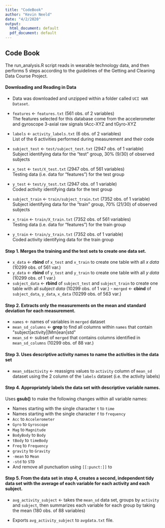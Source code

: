 ```yaml
---
title: "CodeBook"
author: "Kevin Neeld"
date: "4/2/2020"
output:
  html_document: default
  pdf_document: default
---
```


## Code Book

The run_analysis.R script reads in wearable technology data, and then performs 5 steps according to the guidelines of the Getting and Cleaning Data Course Project.   

#### Downloading and Reading in Data

- Data was downloaded and unzipped within a folder called `UCI HAR Dataset`.  

- `features` <- `features.txt` (561 obs. of 2 variables)  
	The features selected for this database come from the accelerometer and gyroscope 3-axial raw signals tAcc-XYZ and tGyro-XYZ

- `labels` <- `activity_labels.txt` (6 obs. of 2 variables)  
	List of the 6 activities performed during measurement and their code
 
- `subject_test` <- `test/subject_test.txt` (2947 obs. of 1 variable)  
	Subject identifying data for the “test” group, 30% (9/30) of observed subjects
- `x_test` <- `test/X_test.txt` (2947 obs. of 561 variables)  
	Testing data (i.e. data for “features”) for the test group
- `y_test` <- `test/y_test.txt` (2947 obs. of 1 variable)  
	Coded activity identifying data for the test group
- `subject_train` <- `train/subject_train.txt` (7352 obs. of 1 variable)  
	Subject identifying data for the “train” group, 70% (21/30) of observed subjects
- `x_train` <- `train/X_train.txt` (7352 obs. of 561 variables)  
	Testing data (i.e. data for “features”) for the train group
- `y_train` <- `train/y_train.txt` (7352 obs. of 1 variable)  
	Coded activity identifying data for the train group

#### Step 1. Merges the training and the test sets to create one data set.

- `x_data` <- **rbind** of `x_test` and `x_train` to create one table with all *x data* (10299 obs. of 561 var.)  
- `y_data` <- **rbind** of `y_test` and `y_train` to create one table with all *y data* (10299 obs. of 1 var.)  
- `subject_data` <- **rbind** of `subject_test` and `subject_train` to create one table with all *subject data* (10299 obs. of 1 var.)  - `merged` <- **cbind** of `subject_data`, `y_data`, `x_data` (10299 obs. of 563 var.)  

#### Step 2. Extracts only the measurements on the mean and standard deviation for each measurement. 

- `names` <- names of variables in `merged` dataset  
- `mean_sd_columns` <- **grep** to find all columns within `names` that contain "subject|activity|[Mm]ean|std"  
- `mean_sd` <- subset of `merged` that contains columns identified in `mean_sd_columns` (10299 obs. of 88 var.)  

#### Step 3. Uses descriptive activity names to name the activities in the data set

- `mean_sd$activity` <- reassigns values to `activity` column of `mean_sd` dataset using the 2 column of the `labels` dataset (i.e. the activity labels)  

#### Step 4. Appropriately labels the data set with descriptive variable names. 

Uses **gsub()** to make the following changes within all variable names: 
- Names starting with the single character `t` to `time`  
- Names starting with the single character `f` to `frequency`  
- `Acc` to `Accelerometer`  
- `Gyro` to `Gyroscope`  
- `Mag` to `Magnitude`  
- `BodyBody` to `Body`  
- `tBody` to `timeBody`   
- `Freq` to `Frequency`  
- `gravity` to `Gravity`   
- `-mean` to `Mean`  
- `-std` to `STD`  
- And remove all punctuation using `[[:punct:]]` to ` `    

#### Step 5. From the data set in step 4, creates a second, independent tidy data set with the average of each variable for each activity and each subject.

- `avg_activity_subject` <- takes the `mean_sd` data set, groups by `activity` and `subject`, then summarizes each variable for each group by taking the mean (180 obs. of 88 variables)  

- Exports `avg_activity_subject` to `avgdata.txt` file.  
